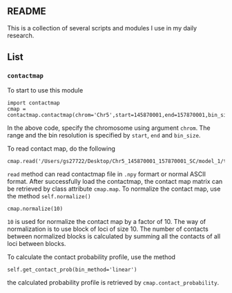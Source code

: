 ## README

This is a collection of several scripts and modules I use in my daily research.

## List

### `contactmap`

To start to use this module

```
import contactmap
cmap = contactmap.contactmap(chrom='Chr5',start=145870001,end=157870001,bin_size=1200)
```

In the above code, specify the chromosome using argument `chrom`. The range and the bin resolution is specified by `start`, `end` and `bin_size`.

To read contact map, do the following

```
cmap.read('/Users/gs27722/Desktop/Chr5_145870001_157870001_SC/model_1/temp_dependence/analysis/CONTACTMAP/Chr5_T0.60_SC_traj_cmap_avg.npy')
```

`read` method can read contactmap file in `.npy` formart or normal ASCII format. After successfully load the contactmap, the contact map matrix can be retrieved by class attribute `cmap.map`. To normalize the contact map, use the method `self.normalize()`

```
cmap.normalize(10)
```

`10` is used for normalize the contact map by a factor of 10. The way of normalization is to use block of loci of size 10. The number of contacts between normalized blocks is calculated by summing all the contacts of all loci between blocks.

To calculate the contact probability profile, use the method

```
self.get_contact_prob(bin_method='linear')
```

the calculated probability profile is retrieved by `cmap.contact_probability`. 

